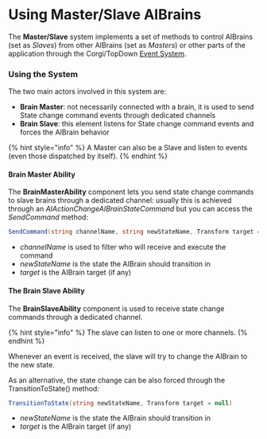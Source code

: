# Using Master/Slave AIBrains

The **Master/Slave** system implements a set of methods to control AIBrains \(set as _Slaves_\) from other AIBrains \(set as _Masters_\) or other parts of the application through the Corgi/TopDown [Event System](https://corgi-engine-docs.moremountains.com/events.html).

### Using the System

The two main actors involved in this system are:

* **Brain Master**: not necessarily connected with a brain, it is used to send State change command events through dedicated channels
* **Brain Slave**: this element listens for State change command events and forces the AIBrain  behavior

{% hint style="info" %}
A Master can also be a Slave and listen to events \(even those dispatched by itself\).
{% endhint %}

####  Brain Master Ability

The **BrainMasterAbility** component lets you send state change commands to slave brains through a dedicated channel: usually this is achieved through an _AIActionChangeAIBrainStateCommand_ but you can access the _SendCommand_ method:

```csharp
SendCommand(string channelName, string newStateName, Transform target = null)
```

* _channelName_ is used to filter who will receive and execute the command
* _newStateName_ is the state the AIBrain should transition in
* _target_ is the AIBrain target \(if any\)

#### The Brain Slave Ability

The **BrainSlaveAbility** component is used to receive state change commands through a dedicated channel.

{% hint style="info" %}
The slave can listen to one or more channels.
{% endhint %}

Whenever an event is received, the slave will try to change the AIBrain to the new state.

As an alternative, the state change can be also forced through the TransitionToState\(\) method:

```csharp
TransitionToState(string newStateName, Transform target = null)
```

* _newStateName_ is the state the AIBrain should transition in
* _target_ is the AIBrain target \(if any\)





